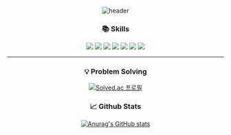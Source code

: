 

<!--
**yuhyeon0809/yuhyeon0809** is a ✨ _special_ ✨ repository because its `README.md` (this file) appears on your GitHub profile.

Here are some ideas to get you started:

- 🔭 I’m currently working on ...
- 🌱 I’m currently learning ...
- 👯 I’m looking to collaborate on ...
- 🤔 I’m looking for help with ...
- 💬 Ask me about ...
- 📫 How to reach me: ...
- 😄 Pronouns: ...
- ⚡ Fun fact: ...
-->

<div align=center>

![header](https://capsule-render.vercel.app/api?type=transparent&color=auto&height=300&section=header&text=Hello%20World!&desc=yuhyeon's%20github&descAlign=58&descAlignY=62&fontSize=50)  
  
### 📚 Skills
<img src="https://img.shields.io/badge/Python-3776AB?style=flat-square&logo=Python&logoColor=white"/> <img src="https://img.shields.io/badge/C++-00599C?style=flat-square&logo=C%2B%2B&logoColor=white"/> <img src="https://img.shields.io/badge/C-A8B9CC?style=flat-square&logo=C&logoColor=white"/> <img src="https://img.shields.io/badge/Java-007396?style=flat-square&logo=Java&logoColor=white"/> <img src="https://img.shields.io/badge/Spring Boot-6DB33F?style=flat-square&logo=Spring Boot&logoColor=white"/> <img src="https://img.shields.io/badge/TensorFlow-FF6F00?style=flat-square&logo=TensorFlow&logoColor=white"/> <img src="https://img.shields.io/badge/Pandas-150458?style=flat-square&logo=Pandas&logoColor=white"/> 
*** 
### 💡 Problem Solving
[![Solved.ac
프로필](http://mazassumnida.wtf/api/generate_badge?boj=youhyun0809)](https://solved.ac/youhyun0809)          
### 📈 Github Stats
[![Anurag's GitHub stats](https://github-readme-stats.vercel.app/api?username=yuhyeon0809&theme=transparent)](https://github.com/anuraghazra/github-readme-stats)
</div>
